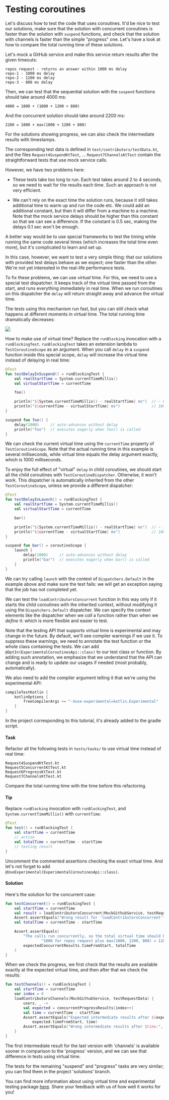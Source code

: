 # Testing coroutines

Let's discuss how to test the code that uses coroutines.
It'd be nice to test our solutions, make sure that the solution with concurrent coroutines is faster than the solution
with `suspend` functions, and check that the solution with channels is faster than the simple "progress" one.
Let's have a look at how to compare the total running time of these solutions.

Let's mock a GitHub service and make this service return results after the given timeouts: 

```
repos request - returns an answer within 1000 ms delay
repo-1 - 1000 ms delay
repo-2 - 1200 ms delay
repo-3 - 800 ms delay
```

Then, we can test that the sequential solution with the `suspend` functions should take around 4000 ms:

```
4000 = 1000 + (1000 + 1200 + 800)
```

And the concurrent solution should take around 2200 ms:

```
2200 = 1000 + max(1000 + 1200 + 800) 
```

For the solutions showing progress, we can also check the intermediate results with timestamps.

The corresponding test data is defined in `test/contributors/testData.kt`,
and the files `Request4SuspendKtTest`, ... `Request7ChannelsKtTest` contain the straightforward tests that use mock service calls.

However, we have two problems here:

* These tests take too long to run.
Each test takes around 2 to 4 seconds, so we need to wait for the results each time.
Such an approach is not very efficient.
   
* We can't rely on the exact time the solution runs, because it still takes additional time to warm up and run the code etc.
We could add an additional constant, but then it will differ from a machine to a machine.
Note that the mock service delays should be higher than this constant so that we can see a difference.
If the constant is 0.5 sec, making the delays 0.1 sec won't be enough. 

A better way would be to use special frameworks to test the timing while running the same code several times
(which increases the total time even more), but it's complicated to learn and set up.  

In this case, however, we want to test a very simple thing: that our solutions with provided test delays behave as we expect;
one faster than the other.
We're not yet interested in the real-life performance tests.

To fix these problems, we can use *virtual* time.
For this, we need to use a special test dispatcher.
It keeps track of the virtual time passed from the start, and runs everything immediately in real time.
When we run coroutines on this dispatcher the `delay` will return straight away and advance the virtual time.

The tests using this mechanism run fast, but you can still check what happens at different moments in virtual time.
The total running time dramatically decreases:

![](./assets/9-testing/timeComparison.png)

How to make use of virtual time?
Replace the `runBlocking` invocation with a `runBlockingTest`.
`runBlockingTest` takes an extension lambda to `TestCoroutineScope` as an argument.
When you call `delay` in a `suspend` function inside this special scope,
`delay` will increase the virtual time instead of delaying in real time:  

```kotlin
@Test
fun testDelayInSuspend() = runBlockingTest {
    val realStartTime = System.currentTimeMillis()
    val virtualStartTime = currentTime

    foo()

    println("${System.currentTimeMillis() - realStartTime} ms")  // ~ 6 ms
    println("${currentTime - virtualStartTime} ms")              // 1000 ms
}

suspend fun foo() {
    delay(1000)     // auto-advances without delay
    println("foo")  // executes eagerly when foo() is called
}
```

We can check the current virtual time using the `currentTime` property of `TestCoroutineScope`.
Note that the actual running time in this example is several milliseconds,
while virtual time equals the delay argument exactly, which is 1000 milliseconds.

To enjoy the full effect of "virtual" `delay` in child coroutines,
we should start all the child coroutines with `TestCoroutineDispatcher`. 
Otherwise, it won't work.
This dispatcher is automatically inherited from the other `TestCoroutineScope`, unless we provide a different dispatcher:

```kotlin
@Test
fun testDelayInLaunch() = runBlockingTest {
    val realStartTime = System.currentTimeMillis()
    val virtualStartTime = currentTime

    bar()

    println("${System.currentTimeMillis() - realStartTime} ms")  // ~ 11 ms
    println("${currentTime - virtualStartTime} ms")              // 1000 ms
}

suspend fun bar() = coroutineScope {
    launch {
        delay(1000)     // auto-advances without delay
        println("bar")  // executes eagerly when bar() is called
    }
}
```

We can try calling `launch` with the context of `Dispatchers.Default` in the example above
and make sure the test fails: we will get an exception saying that the job has not completed yet.

We can test the `loadContributorsConcurrent` function in this way only if it starts the child coroutines 
with the inherited context, without modifying it using the `Dispatchers.Default` dispatcher.
We can specify the context elements like the dispatcher when we *call* a function rather than when we *define* it:
which is more flexible and easier to test.

Note that the testing API that supports virtual time is experimental and may change in the future.
By default, we'll see compiler warnings if we use it. 
To suppress these warnings, we need to annotate the test function or the whole class containing the tests.
We can add `@OptIn(ExperimentalCoroutinesApi::class)` to our test class or function.
By adding such annotation, we emphasize that we understand that the API can change and is ready
to update our usages if needed (most probably, automatically).
 
We also need to add the compiler argument telling it that we're using the experimental API:

```kotlin
compileTestKotlin {
    kotlinOptions {
        freeCompilerArgs += "-Xuse-experimental=kotlin.Experimental"
    }
}
```

In the project corresponding to this tutorial, it's already added to the gradle script.

#### Task

Refactor all the following tests in `tests/tasks/` to use virtual time instead of real time:

```
Request4SuspendKtTest.kt
Request5ConcurrentKtTest.kt
Request6ProgressKtTest.kt
Request7ChannelsKtTest.kt
```

Compare the total running time with the time before this refactoring.

#### Tip

Replace `runBlocking` invocation with `runBlockingTest`, and
`System.currentTimeMillis()` with `currentTime`:

```kotlin
@Test
fun test() = runBlockingTest {
    val startTime = currentTime
    // action
    val totalTime = currentTime - startTime
    // testing result 
}
```

Uncomment the commented assertions checking the exact virtual time.
And let's not forget to add `@UseExperimental(ExperimentalCoroutinesApi::class)`.

#### Solution

Here's the solution for the concurrent case:

```kotlin
fun testConcurrent() = runBlockingTest {
    val startTime = currentTime
    val result = loadContributorsConcurrent(MockGithubService, testRequestData)
    Assert.assertEquals("Wrong result for 'loadContributorsConcurrent'", expectedConcurrentResults.users, result)
    val totalTime = currentTime - startTime

    Assert.assertEquals(
        "The calls run concurrently, so the total virtual time should be 2200 ms: " +
                "1000 for repos request plus max(1000, 1200, 800) = 1200 for concurrent contributors requests)",
        expectedConcurrentResults.timeFromStart, totalTime
    )
}
```

When we check the progress, we first check that the results are available exactly at the expected virtual time,
and then after that we check the results: 

```kotlin
fun testChannels() = runBlockingTest {
    val startTime = currentTime
    var index = 0
    loadContributorsChannels(MockGithubService, testRequestData) {
        users, _ ->
        val expected = concurrentProgressResults[index++]
        val time = currentTime - startTime
        Assert.assertEquals("Expected intermediate results after ${expected.timeFromStart} ms:",
            expected.timeFromStart, time)
        Assert.assertEquals("Wrong intermediate results after $time:", expected.users, users)
    }
}
```

The first intermediate result for the last version with 'channels' is available sooner in comparison to the 'progress' version,
and we can see that difference in tests using virtual time.

The tests for the remaining "suspend" and "progress" tasks are very similar;
you can find them in the project 'solutions' branch.

You can find more information about using virtual time and
experimental testing package [here](https://kotlin.github.io/kotlinx.coroutines/kotlinx-coroutines-test/).
Share your feedback with us of how well it works for you!
